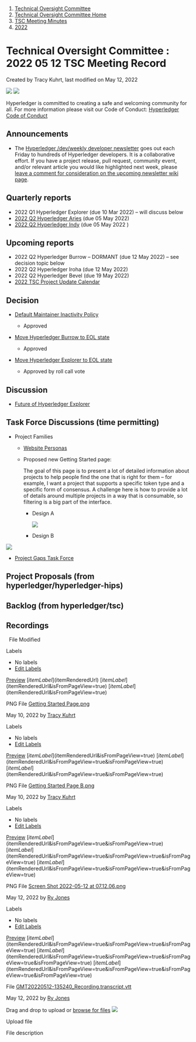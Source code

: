 1. [Technical Oversight Committee](index.html)
2. [Technical Oversight Committee Home](Technical-Oversight-Committee-Home_21430274.html)
3. [TSC Meeting Minutes](TSC-Meeting-Minutes_21448544.html)
4. [2022](2022_21443639.html)

# Technical Oversight Committee : 2022 05 12 TSC Meeting Record

Created by Tracy Kuhrt, last modified on May 12, 2022

![](attachments/21431877/21448548.png?height=250) ![](attachments/21431877/21448549.png?height=250)

Hyperledger is committed to creating a safe and welcoming community for all. For more information please visit our Code of Conduct: [Hyperledger Code of Conduct](https://lf-hyperledger.atlassian.net/wiki/spaces/HYP/pages/19595281/Hyperledger+Code+of+Conduct)

## Announcements

- The [Hyperledger /dev/weekly developer newsletter](https://lf-hyperledger.atlassian.net/wiki/pages/viewpage.action?pageId=17170445) goes out each Friday to hundreds of Hyperledger developers. It is a collaborative effort. If you have a project release, pull request, community event, and/or relevant article you would like highlighted next week, please [leave a comment for consideration on the upcoming newsletter wiki page](https://lf-hyperledger.atlassian.net/wiki/display/DR/2021).

## Quarterly reports

- 2022 Q1 Hyperledger Explorer (due 10 Mar 2022) – will discuss below
- [2022 Q2 Hyperledger Aries](2022-Q2-Hyperledger-Aries_21444433.html) (due 05 May 2022)
- [2022 Q2 Hyperledger Indy](2022-Q2-Hyperledger-Indy_21444466.html) (due 05 May 2022 )

## Upcoming reports

- 2022 Q2 Hyperledger Burrow – DORMANT (due 12 May 2022) – see decision topic below
- 2022 Q2 Hyperledger Iroha (due 12 May 2022)
- 2022 Q2 Hyperledger Bevel (due 19 May 2022)
- [2022 TSC Project Update Calendar](https://lf-hyperledger.atlassian.net/wiki/display/TSC/2022+TSC+Project+Update+Calendar)

## Decision

- [Default Maintainer Inactivity Policy](https://github.com/hyperledger/tsc/pull/33)
  
  - Approved
- [Move Hyperledger Burrow to EOL state](https://github.com/hyperledger/tsc/issues/34)
  
  - Approved
- [Move Hyperledger Explorer to EOL state](https://github.com/hyperledger/tsc/issues/35)
  
  - Approved by roll call vote

## Discussion

- [Future of Hyperledger Explorer](https://lists.hyperledger.org/g/tsc/message/3775)

## Task Force Discussions (time permitting)

- Project Families
  
  - [Website Personas](https://lf-hyperledger.atlassian.net/wiki/display/TF/Website+Personas)
  - Proposed new Getting Started page:
    
    The goal of this page is to present a lot of detailed information about projects to help people find the one that is right for them – for example, I want a project that supports a specific token type and a specific form of consensus. A challenge here is how to provide a lot of details around multiple projects in a way that is consumable, so filtering is a big part of the interface.
    
    - Design A
      
      ![](attachments/21444510/21456088.png?width=500)
    - Design B

<!--THE END-->

![](attachments/21444510/21456089.png?width=500)

- [Project Gaps Task Force](https://lf-hyperledger.atlassian.net/wiki/display/TF/Project+Gaps+Task+Force)

## Project Proposals (from hyperledger/hyperledger-hips)

## Backlog (from hyperledger/tsc)

## Recordings

  File Modified

Labels

- No labels
- [Edit Labels](# "Edit Labels")

[Preview]() [$itemLabel]($itemRenderedUrl) [$itemLabel]($itemRenderedUrl&isFromPageView=true) [$itemLabel]($itemRenderedUrl&isFromPageView=true)

PNG File [Getting Started Page.png](attachments/21444510/21456088.png "Download")

May 10, 2022 by [Tracy Kuhrt](/wiki/people/712020:eb6ae9c3-aa8e-40ba-9dab-a6969b1ac52e)

Labels

- No labels
- [Edit Labels](# "Edit Labels")

[Preview]() [$itemLabel]($itemRenderedUrl&isFromPageView=true) [$itemLabel]($itemRenderedUrl&isFromPageView=true&isFromPageView=true) [$itemLabel]($itemRenderedUrl&isFromPageView=true&isFromPageView=true)

PNG File [Getting Started Page B.png](attachments/21444510/21456089.png "Download")

May 10, 2022 by [Tracy Kuhrt](/wiki/people/712020:eb6ae9c3-aa8e-40ba-9dab-a6969b1ac52e)

Labels

- No labels
- [Edit Labels](# "Edit Labels")

[Preview]() [$itemLabel]($itemRenderedUrl&isFromPageView=true&isFromPageView=true) [$itemLabel]($itemRenderedUrl&isFromPageView=true&isFromPageView=true&isFromPageView=true) [$itemLabel]($itemRenderedUrl&isFromPageView=true&isFromPageView=true&isFromPageView=true)

PNG File [Screen Shot 2022-05-12 at 07.12.06.png](attachments/21444510/21456112.png "Download")

May 12, 2022 by [Ry Jones](/wiki/people/557058:078cecfc-fb17-4d9a-8759-b5b74efa6850)

Labels

- No labels
- [Edit Labels](# "Edit Labels")

[Preview]() [$itemLabel]($itemRenderedUrl&isFromPageView=true&isFromPageView=true&isFromPageView=true) [$itemLabel]($itemRenderedUrl&isFromPageView=true&isFromPageView=true&isFromPageView=true&isFromPageView=true) [$itemLabel]($itemRenderedUrl&isFromPageView=true&isFromPageView=true&isFromPageView=true&isFromPageView=true)

File [GMT20220512-135240\_Recording.transcript.vtt](attachments/21444510/21456115.vtt "Download")

May 12, 2022 by [Ry Jones](/wiki/people/557058:078cecfc-fb17-4d9a-8759-b5b74efa6850)

Drag and drop to upload or [browse for files]() ![](images/icons/wait.gif)

Upload file

File description
